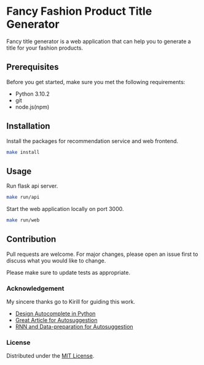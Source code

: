 # Fancy Fashion Product Title Generator

Fancy title generator is a web application that can help you to generate a title for your fashion products.

## Prerequisites

Before you get started, make sure you met the following requirements:
* Python 3.10.2
* git
* node.js(npm)

## Installation

Install the packages for recommendation service and web frontend.
```bash
make install
```

## Usage

Run flask api server.
```bash
make run/api
```

Start the web application locally on port 3000.
```bash
make run/web
```

## Contribution
Pull requests are welcome. For major changes, please open an issue first to discuss what you would like to change.

Please make sure to update tests as appropriate.

### Acknowledgement

My sincere thanks go to Kirill for guiding this work.
* [Design Autocomplete in Python](https://medium.com/hackernoon/design-auto-complete-system-in-python-8fab1470cd92)
* [Great Article for Autosuggestion](https://medium.com/related-works-inc/autosuggest-retrieval-data-structures-algorithms-3a902c74ffc8)
* [RNN and Data-preparation for Autosuggestion](https://towardsdatascience.com/recurrent-neural-networks-by-example-in-python-ffd204f99470)

### License

Distributed under the [MIT License](LICENSE.md).

